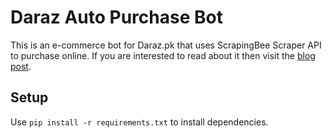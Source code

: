 # Daraz Auto Purchase Bot

This is an e-commerce bot for Daraz.pk that uses ScrapingBee Scraper API to purchase online.
If you are interested to read about it then visit the [blog post](http://blog.adnansiddiqi.me/creating-an-e-commerce-bot-to-buy-online-items-with-scrapingbee-and-python/).

## Setup
Use `pip install -r requirements.txt` to install dependencies.